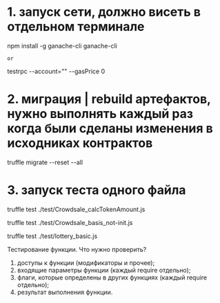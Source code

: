 
# 1. запуск сети, должно висеть в отдельном терминале
npm install -g ganache-cli 
ganache-cli 

    or

testrpc --account="" --gasPrice 0

# 2. миграция | rebuild артефактов, нужно выполнять каждый раз когда были сделаны изменения в исходниках контрактов
truffle migrate --reset --all

# 3. запуск теста одного файла
truffle test ./test/Crowdsale_calcTokenAmount.js

truffle test ./test/Crowdsale_basis_not-init.js

truffle test ./test/lottery_basic.js

Тестирование функции. Что нужно проверить?
1) доступы к функции (модификаторы и прочее);
2) входящие параметры функции (каждый require отдельно);
3) флаги, которые определены в других функциях (каждый require отдельно);
4) результат выполнения функции.